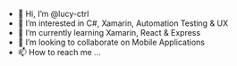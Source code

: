 - 👋 Hi, I’m @lucy-ctrl
- 👀 I’m interested in C#, Xamarin, Automation Testing & UX
- 🌱 I’m currently learning Xamarin, React & Express
- 💞️ I’m looking to collaborate on Mobile Applications
- 📫 How to reach me ...

<!---
lucy-ctrl/lucy-ctrl is a ✨ special ✨ repository because its `README.md` (this file) appears on your GitHub profile.
You can click the Preview link to take a look at your changes.
--->
